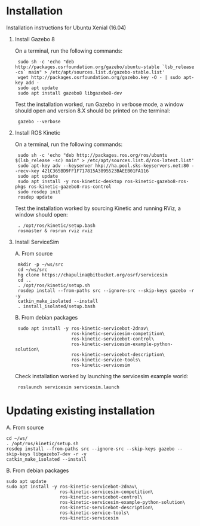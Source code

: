 # Installation

Installation instructions for Ubuntu Xenial (16.04)

1. Install Gazebo 8

    On a terminal, run the following commands:

        sudo sh -c 'echo "deb http://packages.osrfoundation.org/gazebo/ubuntu-stable `lsb_release -cs` main" > /etc/apt/sources.list.d/gazebo-stable.list'
        wget http://packages.osrfoundation.org/gazebo.key -O - | sudo apt-key add -
        sudo apt update
        sudo apt install gazebo8 libgazebo8-dev

    Test the installation worked, run Gazebo in verbose mode, a window should
    open and version 8.X should be printed on the terminal:

        gazebo --verbose

1. Install ROS Kinetic

    On a terminal, run the following commands:

        sudo sh -c 'echo "deb http://packages.ros.org/ros/ubuntu $(lsb_release -sc) main" > /etc/apt/sources.list.d/ros-latest.list'
        sudo apt-key adv --keyserver hkp://ha.pool.sks-keyservers.net:80 --recv-key 421C365BD9FF1F717815A3895523BAEEB01FA116
        sudo apt update
        sudo apt install -y ros-kinetic-desktop ros-kinetic-gazebo8-ros-pkgs ros-kinetic-gazebo8-ros-control
        sudo rosdep init
        rosdep update

    Test the installation worked by sourcing Kinetic and running RViz, a window
    should open:

        . /opt/ros/kinetic/setup.bash
        rosmaster & rosrun rviz rviz

1. Install ServiceSim


    A. From source

        mkdir -p ~/ws/src
        cd ~/ws/src
        hg clone https://chapulina@bitbucket.org/osrf/servicesim
        cd ..
        . /opt/ros/kinetic/setup.sh
        rosdep install --from-paths src --ignore-src --skip-keys gazebo -r -y
        catkin_make_isolated --install
        . install_isolated/setup.bash

    B. From debian packages

        sudo apt install -y ros-kinetic-servicebot-2dnav\
                            ros-kinetic-servicesim-competition\
                            ros-kinetic-servicebot-control\
                            ros-kinetic-servicesim-example-python-solution\
                            ros-kinetic-servicebot-description\
                            ros-kinetic-service-tools\
                            ros-kinetic-servicesim

    Check installation worked by launching the servicesim example world:

        roslaunch servicesim servicesim.launch


# Updating existing installation

A. From source

    cd ~/ws/
    . /opt/ros/kinetic/setup.sh
    rosdep install --from-paths src --ignore-src --skip-keys gazebo --skip-keys libgazebo7-dev -r -y
    catkin_make_isolated --install

B. From debian packages

    sudo apt update
    sudo apt install -y ros-kinetic-servicebot-2dnav\
                        ros-kinetic-servicesim-competition\
                        ros-kinetic-servicebot-control\
                        ros-kinetic-servicesim-example-python-solution\
                        ros-kinetic-servicebot-description\
                        ros-kinetic-service-tools\
                        ros-kinetic-servicesim